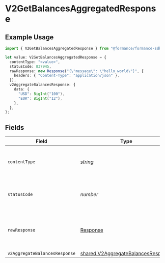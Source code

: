 # V2GetBalancesAggregatedResponse

## Example Usage

```typescript
import { V2GetBalancesAggregatedResponse } from "@formance/formance-sdk/sdk/models/operations";

let value: V2GetBalancesAggregatedResponse = {
  contentType: "<value>",
  statusCode: 837945,
  rawResponse: new Response("{\"message\": \"hello world\"}", {
    headers: { "Content-Type": "application/json" },
  }),
  v2AggregateBalancesResponse: {
    data: {
      "USD": BigInt("100"),
      "EUR": BigInt("12"),
    },
  },
};
```

## Fields

| Field                                                                                           | Type                                                                                            | Required                                                                                        | Description                                                                                     |
| ----------------------------------------------------------------------------------------------- | ----------------------------------------------------------------------------------------------- | ----------------------------------------------------------------------------------------------- | ----------------------------------------------------------------------------------------------- |
| `contentType`                                                                                   | *string*                                                                                        | :heavy_check_mark:                                                                              | HTTP response content type for this operation                                                   |
| `statusCode`                                                                                    | *number*                                                                                        | :heavy_check_mark:                                                                              | HTTP response status code for this operation                                                    |
| `rawResponse`                                                                                   | [Response](https://developer.mozilla.org/en-US/docs/Web/API/Response)                           | :heavy_check_mark:                                                                              | Raw HTTP response; suitable for custom response parsing                                         |
| `v2AggregateBalancesResponse`                                                                   | [shared.V2AggregateBalancesResponse](../../../sdk/models/shared/v2aggregatebalancesresponse.md) | :heavy_minus_sign:                                                                              | OK                                                                                              |